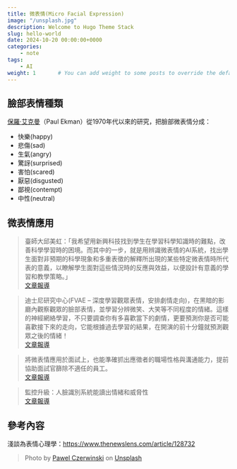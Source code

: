 ```yaml
---
title: 微表情(Micro Facial Expression)
image: "/unsplash.jpg"
description: Welcome to Hugo Theme Stack
slug: hello-world
date: 2024-10-20 00:00:00+0000
categories:
    - note
tags:
    - AI
weight: 1       # You can add weight to some posts to override the default sorting (date descending)
---
```


## 臉部表情種類
[保羅·艾克曼](<https://zh.wikipedia.org/zh-tw/%E4%BF%9D%E7%BD%97%C2%B7%E8%89%BE%E5%85%8B%E6%9B%BC>)（Paul Ekman）從1970年代以來的研究，把臉部微表情分成：  
* 快樂(happy)
* 悲傷(sad)
* 生氣(angry)
* 驚訝(surprised)
* 害怕(scared)
* 厭惡(disgusted)
* 鄙視(contempt)
* 中性(neutral)

## 微表情應用

> 臺師大邱美虹：「我希望用新興科技找到學生在學習科學知識時的難點，改善科學學習時的困境。而其中的一步，就是用辨識微表情的AI系統，找出學生面對非預期的科學現象和多重表徵的解釋所出現的某些特定微表情時所代表的意義，以瞭解學生面對這些情況時的反應與效益，以便設計有意義的學習和教學策略。」  
> [文章報導](<https://humanityisland.nccu.edu.tw/qiumeihong_a/>)

> 迪士尼研究中心(FVAE – 深度學習觀眾表情，安排劇情走向)，在黑暗的影廳內觀察觀眾的臉部表情，並學習分辨微笑、大笑等不同程度的情緒。這樣的神經網絡學習，不只要調查你有多喜歡當下的劇情，更要預測你是否可能喜歡接下來的走向，它能根據過去學習的結果，在開演的前十分鐘就預測觀眾之後的情緒！  
> [文章報導](<https://mile.cloud/zh/resources/blog/facial-detection-technology-is-popular-quantifying-micro-expressions-into-big-data_39>)

> 將微表情應用於面試上，也能準確抓出應徵者的職場性格與溝通能力，提前協助面試官篩除不適任的員工。  
> [文章報導](<https://www.ithome.com.tw/news/143000>)

> 監控升級：人臉識別系統能讀出情緒和威脅性  
> [文章報導](<https://www.bbc.com/zhongwen/trad/world-44859007>)

## 參考內容
淺談為表情心理學：https://www.thenewslens.com/article/128732

> Photo by [Pawel Czerwinski](https://unsplash.com/@pawel_czerwinski) on [Unsplash](https://unsplash.com/)
